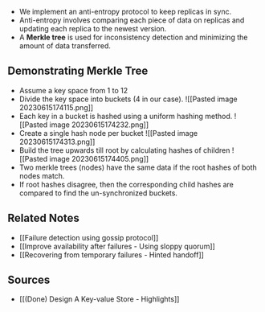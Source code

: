  - We implement an anti-entropy protocol to keep replicas in sync.
 - Anti-entropy involves comparing each piece of data on replicas and updating each replica to the newest version.
 - A **Merkle tree** is used for inconsistency detection and minimizing the amount of data transferred.

## Demonstrating Merkle Tree
- Assume a key space from 1 to 12
- Divide the key space into buckets (4 in our case).  ![[Pasted image 20230615174115.png]]
- Each key in a bucket is hashed using a uniform hashing method. ![[Pasted image 20230615174232.png]]
- Create a single hash node per bucket ![[Pasted image 20230615174313.png]]
- Build the tree upwards till root by calculating hashes of children ![[Pasted image 20230615174405.png]]
- Two merkle trees (nodes) have the same data if the root hashes of both nodes match.
- If root hashes disagree, then the corresponding child hashes are compared to find the un-synchronized buckets.

## Related Notes
- [[Failure detection using gossip protocol]]
- [[Improve availability after failures - Using sloppy quorum]]
- [[Recovering from temporary failures - Hinted handoff]]
## Sources
- [[(Done) Design A Key-value Store - Highlights]]